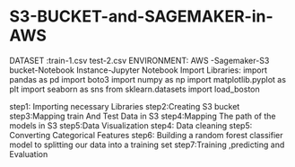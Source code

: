 # S3-BUCKET-and-SAGEMAKER-in-AWS
DATASET :train-1.csv
         test-2.csv
ENVIRONMENT: AWS -Sagemaker-S3 bucket-Notebook Instance-Jupyter Notebook
 Import Libraries:
   import pandas as pd
   import boto3
   import numpy as np
   import matplotlib.pyplot as plt
   import seaborn as sns
   from sklearn.datasets import load_boston
   
 step1: Importing necessary Libraries
 step2:Creating S3 bucket
  step3:Mapping train And Test Data in S3
  step4:Mapping The path of the models in S3
 step5:Data Visualization
 step4: Data cleaning 
 step5: Converting Categorical Features
 step6: Building a random forest classifier model to splitting our data into a training set 
 step7:Training ,predicting and Evaluation
